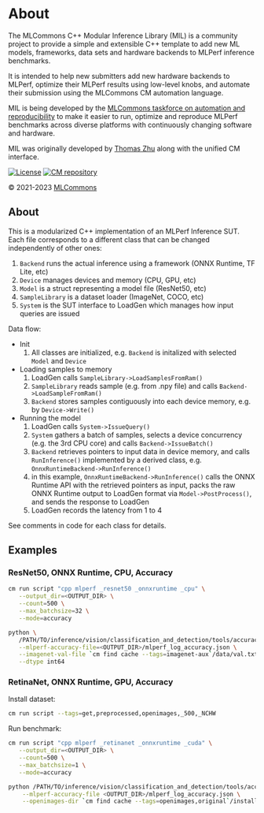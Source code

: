 # About

The MLCommons C++ Modular Inference Library (MIL) is a community project to provide 
a simple and extensible C++ template to add new ML models, frameworks, data sets and hardware 
backends to MLPerf inference benchmarks.

It is intended to help new submitters add new hardware backends to MLPerf,
optimize their MLPerf results using low-level knobs,
and automate their submission using the MLCommons CM automation language.

MIL is being developed by the [MLCommons taskforce on automation and reproducibility](https://github.com/mlcommons/ck/blob/master/docs/taskforce.md)
to make it easier to run, optimize and reproduce MLPerf benchmarks 
across diverse platforms with continuously changing software and hardware.

MIL was originally developed by [Thomas Zhu](https://www.linkedin.com/in/hanwen-zhu-483614189) 
along with the unified CM interface.

[![License](https://img.shields.io/badge/License-Apache%202.0-green)](https://github.com/mlcommons/ck/tree/master/cm)
[![CM repository](https://img.shields.io/badge/Collective%20Mind-compatible-blue)](https://github.com/mlcommons/ck)

&copy; 2021-2023 [MLCommons](https://mlcommons.org)<br>

## About

This is a modularized C++ implementation of an MLPerf Inference SUT. Each file corresponds to a different class that can be changed independently of other ones:
1. `Backend` runs the actual inference using a framework (ONNX Runtime, TF Lite, etc)
2. `Device` manages devices and memory (CPU, GPU, etc)
3. `Model` is a struct representing a model file (ResNet50, etc)
4. `SampleLibrary` is a dataset loader (ImageNet, COCO, etc)
5. `System` is the SUT interface to LoadGen which manages how input queries are issued

Data flow:
* Init
   1. All classes are initialized, e.g. `Backend` is initalized with selected `Model` and `Device`
* Loading samples to memory
   1. LoadGen calls `SampleLibrary->LoadSamplesFromRam()`
   2. `SampleLibrary` reads sample (e.g. from .npy file) and calls `Backend->LoadSampleFromRam()`
   3. `Backend` stores samples contiguously into each device memory, e.g. by `Device->Write()`
* Running the model
   1. LoadGen calls `System->IssueQuery()`
   2. `System` gathers a batch of samples, selects a device concurrency (e.g. the 3rd CPU core) and calls `Backend->IssueBatch()`
   3. `Backend` retrieves pointers to input data in device memory, and calls `RunInference()` implemented by a derived class, e.g. `OnnxRuntimeBackend->RunInference()`
   4. in this example, `OnnxRuntimeBackend->RunInference()` calls the ONNX Runtime API with the retrieved pointers as input, packs the raw ONNX Runtime output to LoadGen format via `Model->PostProcess()`, and sends the response to LoadGen
   5. LoadGen records the latency from 1 to 4

See comments in code for each class for details.

## Examples

### ResNet50, ONNX Runtime, CPU, Accuracy
```sh
cm run script "cpp mlperf _resnet50 _onnxruntime _cpu" \
   --output_dir=<OUTPUT_DIR> \
   --count=500 \
   --max_batchsize=32 \
   --mode=accuracy

python \
   /PATH/TO/inference/vision/classification_and_detection/tools/accuracy-imagenet.py \
   --mlperf-accuracy-file=<OUTPUT_DIR>/mlperf_log_accuracy.json \
   --imagenet-val-file `cm find cache --tags=imagenet-aux`/data/val.txt \
   --dtype int64
```

### RetinaNet, ONNX Runtime, GPU, Accuracy

Install dataset:
```sh
cm run script --tags=get,preprocessed,openimages,_500,_NCHW
```

Run benchmark:
```sh
cm run script "cpp mlperf _retinanet _onnxruntime _cuda" \
   --output_dir=<OUTPUT_DIR> \
   --count=500 \
   --max_batchsize=1 \
   --mode=accuracy

python /PATH/TO/inference/vision/classification_and_detection/tools/accuracy-openimages.py \
    --mlperf-accuracy-file <OUTPUT_DIR>/mlperf_log_accuracy.json \
    --openimages-dir `cm find cache --tags=openimages,original`/install
```
